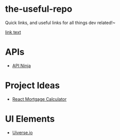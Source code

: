 # the-useful-repo
Quick links, and useful links for all things dev related!~

[link text](URL "title text") 

# APIs
- [API Ninja](https://api-ninjas.com/ "API Ninja")

# Project Ideas
- [React Mortgage Calculator](https://www.freecodecamp.org/news/react-mortgage-calculator-tutorial-for-beginners/ "React Mortgage Calculator")

# UI Elements
- [Uiverse.io](https://uiverse.io/ "Uiverse.io")